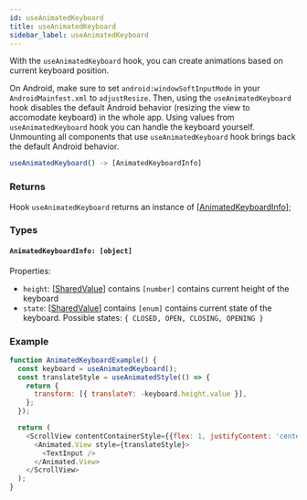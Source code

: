 ```yaml
---
id: useAnimatedKeyboard
title: useAnimatedKeyboard
sidebar_label: useAnimatedKeyboard
---
```

With the `useAnimatedKeyboard` hook, you can create animations based on current keyboard position.

On Android, make sure to set `android:windowSoftInputMode` in your `AndroidMainfest.xml` to `adjustResize`. Then, using the `useAnimatedKeyboard` hook disables
the default Android behavior (resizing the view to accomodate keyboard) in the whole app. Using values from `useAnimatedKeyboard` hook you can handle the keyboard yourself. Unmounting all components that use `useAnimatedKeyboard` hook brings back the default Android behavior.

```js
useAnimatedKeyboard() -> [AnimatedKeyboardInfo]
```

### Returns
Hook `useAnimatedKeyboard` returns an instance of [[AnimatedKeyboardInfo](#animatedkeyboard-object)];

### Types

#### `AnimatedKeyboardInfo: [object]`
Properties:
* `height`: [[SharedValue](../../api/hooks/useSharedValue)] contains `[number]`
  contains current height of the keyboard
* `state`: [[SharedValue](../../api/hooks/useSharedValue)] contains `[enum]`
  contains current state of the keyboard. Possible states: `{ CLOSED, OPEN, CLOSING, OPENING }`

### Example
```js
function AnimatedKeyboardExample() {
  const keyboard = useAnimatedKeyboard();
  const translateStyle = useAnimatedStyle(() => {
    return {
      transform: [{ translateY: -keyboard.height.value }],
    };
  });

  return (
    <ScrollView contentContainerStyle={{flex: 1, justifyContent: 'center', alignItems: 'center' }}>
      <Animated.View style={translateStyle}>
        <TextInput />
      </Animated.View>
    </ScrollView>
  );
}
```
